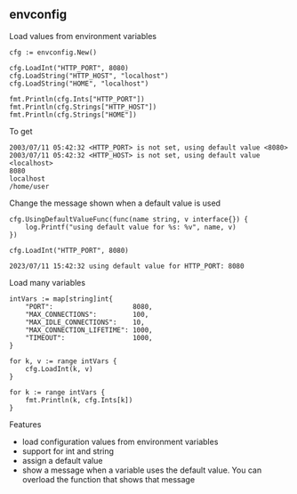 ## envconfig

Load values from environment variables

	cfg := envconfig.New()

	cfg.LoadInt("HTTP_PORT", 8080)
	cfg.LoadString("HTTP_HOST", "localhost")
	cfg.LoadString("HOME", "localhost")

	fmt.Println(cfg.Ints["HTTP_PORT"])
	fmt.Println(cfg.Strings["HTTP_HOST"])
	fmt.Println(cfg.Strings["HOME"])

To get

    2003/07/11 05:42:32 <HTTP_PORT> is not set, using default value <8080>
    2003/07/11 05:42:32 <HTTP_HOST> is not set, using default value <localhost>
    8080
    localhost
    /home/user

Change the message shown when a default value is used

	cfg.UsingDefaultValueFunc(func(name string, v interface{}) {
		log.Printf("using default value for %s: %v", name, v)
	})

	cfg.LoadInt("HTTP_PORT", 8080)

    2023/07/11 15:42:32 using default value for HTTP_PORT: 8080

Load many variables

	intVars := map[string]int{
		"PORT":                    8080,
		"MAX_CONNECTIONS":         100,
		"MAX_IDLE_CONNECTIONS":    10,
		"MAX_CONNECTION_LIFETIME": 1000,
		"TIMEOUT":                 1000,
	}

	for k, v := range intVars {
		cfg.LoadInt(k, v)
	}

	for k := range intVars {
		fmt.Println(k, cfg.Ints[k])
	}

Features

- load configuration values from environment variables
- support for int and string
- assign a default value
- show a message when a variable uses the default value. You can overload the function that shows that message
